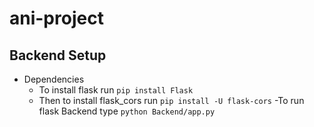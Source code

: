 # ani-project

## Backend Setup
- Dependencies
    - To install flask run `pip install Flask`
    - Then to install flask_cors run `pip install -U flask-cors`
-To run flask Backend type `python Backend/app.py`